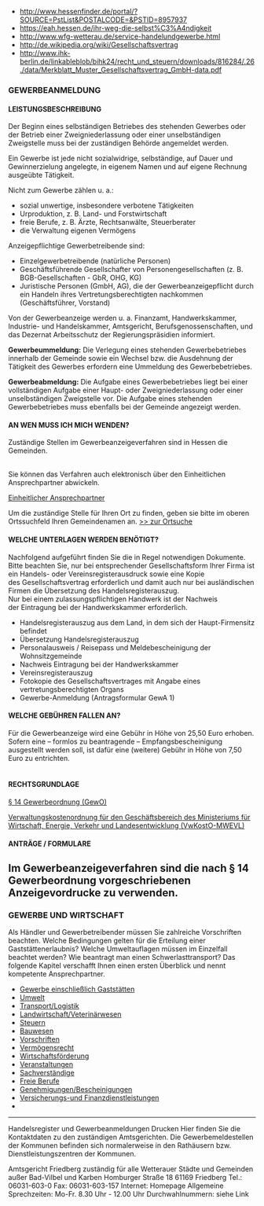 * http://www.hessenfinder.de/portal/?SOURCE=PstList&POSTALCODE=&PSTID=8957937
* https://eah.hessen.de/ihr-weg-die-selbst%C3%A4ndigkeit
* http://www.wfg-wetterau.de/service-handelundgewerbe.html
* http://de.wikipedia.org/wiki/Gesellschaftsvertrag
 * http://www.ihk-berlin.de/linkableblob/bihk24/recht_und_steuern/downloads/816284/.26./data/Merkblatt_Muster_Gesellschaftsvertrag_GmbH-data.pdf


### GEWERBEANMELDUNG

#### LEISTUNGSBESCHREIBUNG

Der Beginn eines selbständigen Betriebes des stehenden Gewerbes oder der Betrieb einer Zweigniederlassung oder einer unselbständigen Zweigstelle muss bei der zuständigen Behörde angemeldet werden.

Ein Gewerbe ist jede nicht sozialwidrige, selbständige, auf Dauer und Gewinnerzielung angelegte, in eigenem Namen und auf eigene Rechnung ausgeübte Tätigkeit.  
  
Nicht zum Gewerbe zählen u. a.:

- sozial unwertige, insbesondere verbotene Tätigkeiten
- Urproduktion, z. B. Land- und Forstwirtschaft
- freie Berufe, z. B. Ärzte, Rechtsanwälte, Steuerberater
- die Verwaltung eigenen Vermögens

Anzeigepflichtige Gewerbetreibende sind:

- Einzelgewerbetreibende (natürliche Personen)
- Geschäftsführende Gesellschafter von Personengesellschaften (z. B. BGB-Gesellschaften - GbR, OHG, KG)
- Juristische Personen (GmbH, AG), die der Gewerbeanzeigepflicht durch ein Handeln ihres Vertretungsberechtigten nachkommen (Geschäftsführer, Vorstand)

Von der Gewerbeanzeige werden u. a. Finanzamt, Handwerkskammer, Industrie- und Handelskammer, Amtsgericht, Berufsgenossenschaften, und das Dezernat Arbeitsschutz der Regierungspräsidien informiert.

  
**Gewerbeummeldung:** Die Verlegung eines stehenden Gewerbebetriebes innerhalb der Gemeinde sowie ein Wechsel bzw. die Ausdehnung der Tätigkeit des Gewerbes erfordern eine Ummeldung des Gewerbebetriebes.

  
**Gewerbeabmeldung:** Die Aufgabe eines Gewerbebetriebes liegt bei einer vollständigen Aufgabe einer Haupt- oder Zweigniederlassung oder einer unselbständigen Zweigstelle vor. Die Aufgabe eines stehenden Gewerbebetriebes muss ebenfalls bei der Gemeinde angezeigt werden.

#### AN WEN MUSS ICH MICH WENDEN?

Zuständige Stellen im Gewerbeanzeigeverfahren sind in Hessen die Gemeinden.  
 

Sie können das Verfahren auch elektronisch über den Einheitlichen Ansprechpartner abwickeln.

[Einheitlicher Ansprechpartner](http://www.eah.hessen.de/irj/EAH_Internet)

Um die zuständige Stelle für Ihren Ort zu finden, geben sie bitte im oberen Ortssuchfeld Ihren Gemeindenamen an. [&gt;&gt; zur Ortsuche]()

#### WELCHE UNTERLAGEN WERDEN BENÖTIGT?

Nachfolgend aufgeführt finden Sie die in Regel notwendigen Dokumente. Bitte beachten Sie, nur bei entsprechender Gesellschaftsform Ihrer Firma ist ein Handels- oder Vereinsregisterausdruck sowie eine Kopie des Gesellschaftsvertrag erforderlich und damit auch nur bei ausländischen Firmen die Übersetzung des Handelsregisterauszug.  
Nur bei einem zulassungspflichtigen Handwerk ist der Nachweis der Eintragung bei der Handwerkskammer erforderlich.

  

- Handelsregisterauszug aus dem Land, in dem sich der Haupt-Firmensitz befindet
- Übersetzung Handelsregisterauszug
- Personalausweis / Reisepass und Meldebescheinigung der Wohnsitzgemeinde
- Nachweis Eintragung bei der Handwerkskammer
- Vereinsregisterauszug
- Fotokopie des Gesellschaftsvertrages mit Angabe eines vertretungsberechtigten Organs
- Gewerbe-Anmeldung (Antragsformular GewA 1)

#### WELCHE GEBÜHREN FALLEN AN?

Für die Gewerbeanzeige wird eine Gebühr in Höhe von 25,50 Euro erhoben.  
Sofern eine – formlos zu beantragende – Empfangsbescheinigung ausgestellt werden soll, ist dafür eine (weitere) Gebühr in Höhe von 7,50 Euro zu entrichten.  
 

#### RECHTSGRUNDLAGE

[§ 14 Gewerbeordnung (GewO)](http://www.gesetze-im-internet.de/gewo/__14.html)

[Verwaltungskostenordnung für den Geschäftsbereich des Ministeriums für Wirtschaft, Energie, Verkehr und Landesentwicklung (VwKostO-MWEVL)](http://www.rv.hessenrecht.hessen.de/jportal/portal/t/4m4/page/bshesprod.psml;jsessionid=EEDD99122FFEF6B642EF2D6130F7247C.jp75?pid=Dokumentanzeige&showdoccase=1&js_peid=Trefferliste&documentnumber=8&numberofresults=90&fromdoctodoc=yes&doc.id=jlr-MWVLVwKostOHE2013rahmen&doc.part=X&doc.price=0.0&doc.hl=1#jlr-MWVLVwKostOHE2013V3Anlage-2%20jlr-MWVLVwKostOHE2013V2Anlage-2)  

#### ANTRÄGE / FORMULARE

Im Gewerbeanzeigeverfahren sind die nach § 14 Gewerbeordnung vorgeschriebenen Anzeigevordrucke zu verwenden.
-----------------------------
### GEWERBE UND WIRTSCHAFT

Als Händler und Gewerbetreibender müssen Sie zahlreiche Vorschriften beachten. Welche Bedingungen gelten für die Erteilung einer Gaststättenerlaubnis? Welche Umweltauflagen müssen im Einzelfall beachtet werden? Wie beantragt man einen Schwerlasttransport? Das folgende Kapitel verschafft Ihnen einen ersten Überblick und nennt kompetente Ansprechpartner.

- [Gewerbe einschließlich Gaststätten](http://www.hessenfinder.de/portal/?COMMONSEARCHTEXT=IT-Consulting&BER=343759638&SEARCHTYPE=PST&SOURCE=PstCategoryView&AREAID=8955381&PSTCATID=8961023)
- [Umwelt](http://www.hessenfinder.de/portal/?COMMONSEARCHTEXT=IT-Consulting&BER=343759638&SEARCHTYPE=PST&SOURCE=PstCategoryView&AREAID=8955381&PSTCATID=8961042)
- [Transport/Logistik](http://www.hessenfinder.de/portal/?COMMONSEARCHTEXT=IT-Consulting&BER=343759638&SEARCHTYPE=PST&SOURCE=PstCategoryView&AREAID=8955381&PSTCATID=8961045)
- [Landwirtschaft/Veterinärwesen](http://www.hessenfinder.de/portal/?COMMONSEARCHTEXT=IT-Consulting&BER=343759638&SEARCHTYPE=PST&SOURCE=PstCategoryView&AREAID=8955381&PSTCATID=8965621)
- [Steuern](http://www.hessenfinder.de/portal/?COMMONSEARCHTEXT=IT-Consulting&BER=343759638&SEARCHTYPE=PST&SOURCE=PstCategoryView&AREAID=8955381&PSTCATID=8961055)
- [Bauwesen](http://www.hessenfinder.de/portal/?COMMONSEARCHTEXT=IT-Consulting&BER=343759638&SEARCHTYPE=PST&SOURCE=PstCategoryView&AREAID=8955381&PSTCATID=8961058)
- [Vorschriften](http://www.hessenfinder.de/portal/?COMMONSEARCHTEXT=IT-Consulting&BER=343759638&SEARCHTYPE=PST&SOURCE=PstCategoryView&AREAID=8955381&PSTCATID=8961061)
- [Vermögensrecht](http://www.hessenfinder.de/portal/?COMMONSEARCHTEXT=IT-Consulting&BER=343759638&SEARCHTYPE=PST&SOURCE=PstCategoryView&AREAID=8955381&PSTCATID=8957831)
- [Wirtschaftsförderung](http://www.hessenfinder.de/portal/?COMMONSEARCHTEXT=IT-Consulting&BER=343759638&SEARCHTYPE=PST&SOURCE=PstCategoryView&AREAID=8955381&PSTCATID=8957829)
- [Veranstaltungen](http://www.hessenfinder.de/portal/?COMMONSEARCHTEXT=IT-Consulting&BER=343759638&SEARCHTYPE=PST&SOURCE=PstCategoryView&AREAID=8955381&PSTCATID=9712068)
- [Sachverständige](http://www.hessenfinder.de/portal/?COMMONSEARCHTEXT=IT-Consulting&BER=343759638&SEARCHTYPE=PST&SOURCE=PstCategoryView&AREAID=8955381&PSTCATID=9722832)
- [Freie Berufe](http://www.hessenfinder.de/portal/?COMMONSEARCHTEXT=IT-Consulting&BER=343759638&SEARCHTYPE=PST&SOURCE=PstCategoryView&AREAID=8955381&PSTCATID=9903296)
- [Genehmigungen/Bescheinigungen](http://www.hessenfinder.de/portal/?COMMONSEARCHTEXT=IT-Consulting&BER=343759638&SEARCHTYPE=PST&SOURCE=PstCategoryView&AREAID=8955381&PSTCATID=10136943)
- [Versicherungs-und Finanzdienstleistungen](http://www.hessenfinder.de/portal/?COMMONSEARCHTEXT=IT-Consulting&BER=343759638&SEARCHTYPE=PST&SOURCE=PstCategoryView&AREAID=8955381&PSTCATID=10606859)
- 
------------------

Handelsregister und Gewerbeanmeldungen
Drucken
Hier finden Sie die Kontaktdaten zu den zuständigen Amtsgerichten. 
Die Gewerbemeldestellen der Kommunen befinden sich normalerweise in den Rathäusern bzw. Dienstleistungszentren der Kommunen.

Amtsgericht Friedberg
zuständig für alle Wetterauer Städte und Gemeinden außer Bad-Vilbel und Karben 
Homburger Straße 18 
61169 Friedberg 
Tel.: 06031-603-0 
Fax: 06031-603-157 
Internet: Homepage 
Allgemeine Sprechzeiten: Mo-Fr. 8.30 Uhr - 12.00 Uhr 
Durchwahlnummern: siehe Link
